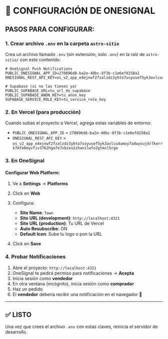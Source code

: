 # 🔑 CONFIGURACIÓN DE ONESIGNAL

## PASOS PARA CONFIGURAR:

### 1. Crear archivo `.env` en la carpeta `astro-sitio`

Crea un archivo llamado `.env` (sin extensión, solo `.env`) en la raíz de `astro-sitio/` con este contenido:

```env
# OneSignal Push Notifications
PUBLIC_ONESIGNAL_APP_ID=270896d8-ba2e-40bc-8f3b-c1e6efd258a1
ONESIGNAL_REST_API_KEY=os_v2_app_e4ejnwf2fzalzdz3yhto7usyusef5yk3avlcu4umoy7adwyxujdr7kerrk7mfe6myvfiv3762hga7e7xbzxu2zhanilwfo2gtmsl5rga

# Supabase (si no las tienes ya)
PUBLIC_SUPABASE_URL=tu_url_de_supabase
PUBLIC_SUPABASE_ANON_KEY=tu_anon_key
SUPABASE_SERVICE_ROLE_KEY=tu_service_role_key
```

### 2. En Vercel (para producción)

Cuando subas el proyecto a Vercel, agrega estas variables de entorno:

- `PUBLIC_ONESIGNAL_APP_ID` = `270896d8-ba2e-40bc-8f3b-c1e6efd258a1`
- `ONESIGNAL_REST_API_KEY` = `os_v2_app_e4ejnwf2fzalzdz3yhto7usyusef5yk3avlcu4umoy7adwyxujdr7kerrk7mfe6myvfiv3762hga7e7xbzxu2zhanilwfo2gtmsl5rga`

### 3. En OneSignal

#### Configurar Web Platform:
1. Ve a **Settings** → **Platforms**
2. Click en **Web**
3. Configura:
   - **Site Name**: `Town`
   - **Site URL (development)**: `http://localhost:4321`
   - **Site URL (production)**: Tu URL de Vercel
   - **Auto Resubscribe**: ON
   - **Default Icon**: Sube tu logo o pon la URL

4. Click en **Save**

### 4. Probar Notificaciones

1. Abre el proyecto: `http://localhost:4321`
2. OneSignal te pedirá permiso para notificaciones → **Acepta**
3. Inicia sesión como **vendedor**
4. En otra ventana (incógnito), inicia sesión como **comprador**
5. Haz un pedido
6. El **vendedor** debería recibir una notificación en el navegador 🔔

---

## ✅ LISTO
Una vez que crees el archivo `.env` con estas claves, reinicia el servidor de desarrollo.




